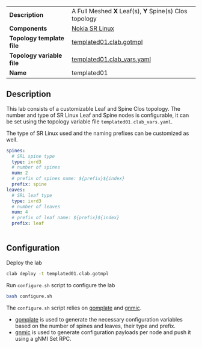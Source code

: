 |                            |                                                           |
| -------------------------- | --------------------------------------------------------- |
| **Description**            | A Full Meshed **X** Leaf(s), **Y** Spine(s) Clos topology |
| **Components**             | [Nokia SR Linux][srl]                                     |
| **Topology template file** | [templated01.clab.gotmpl][topofile]                       |
| **Topology variable file** | [templated01.clab_vars.yaml][topovarfile]                 |
| **Name**                   | templated01                                               |

## Description

This lab consists of a customizable Leaf and Spine Clos topology. The number and type of SR Linux Leaf and Spine nodes is configurable, it can be set using the topology variable file `templated01.clab_vars.yaml`.

The type of SR Linux used and the naming prefixes can be customized as well.

```yaml
spines:
  # SRL spine type
  type: ixrd3
  # number of spines
  num: 2
  # prefix of spines name: ${prefix}${index}
  prefix: spine
leaves:
  # SRL leaf type
  type: ixrd3
  # number of leaves
  num: 4
  # prefix of leaf name: ${prefix}${index}
  prefix: leaf
```

<div class="mxgraph" style="max-width:100%;border:1px solid transparent;margin:0 auto; display:block;" data-mxgraph="{&quot;page&quot;:0,&quot;zoom&quot;:1.5,&quot;highlight&quot;:&quot;#0000ff&quot;,&quot;nav&quot;:true,&quot;check-visible-state&quot;:true,&quot;resize&quot;:true,&quot;url&quot;:&quot;https://raw.githubusercontent.com/srl-labs/containerlab/diagrams/clab-lab-examples-templated.drawio&quot;}"></div>

## Configuration

Deploy the lab

```bash
clab deploy -t templated01.clab.gotmpl
```

Run `configure.sh` script to configure the lab

```bash
bash configure.sh
```

The `configure.sh` script relies on [gomplate](https://docs.gomplate.ca) and [gnmic](https://gnmic.openconfig.net/).

- [gomplate](https://docs.gomplate.ca) is used to generate the necessary configuration variables based on the number of spines and leaves, their type and prefix.
- [gnmic](https://gnmic.openconfig.net/) is used to generate configuration payloads per node and push it using a gNMI Set RPC.

[srl]: https://www.nokia.com/networks/products/service-router-linux-NOS/
[topofile]: https://github.com/srl-labs/containerlab/tree/main/lab-examples/templated01/templated01.clab.gotmpl
[topovarfile]: https://github.com/srl-labs/containerlab/tree/main/lab-examples/templated01/templated01.clab_vars.yaml

<script type="text/javascript" src="https://viewer.diagrams.net/js/viewer-static.min.js" async></script>
